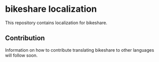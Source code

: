 # bikeshare localization

This repository contains localization for bikeshare.


## Contribution

Information on how to contribute translating bikeshare to other languages will follow soon.